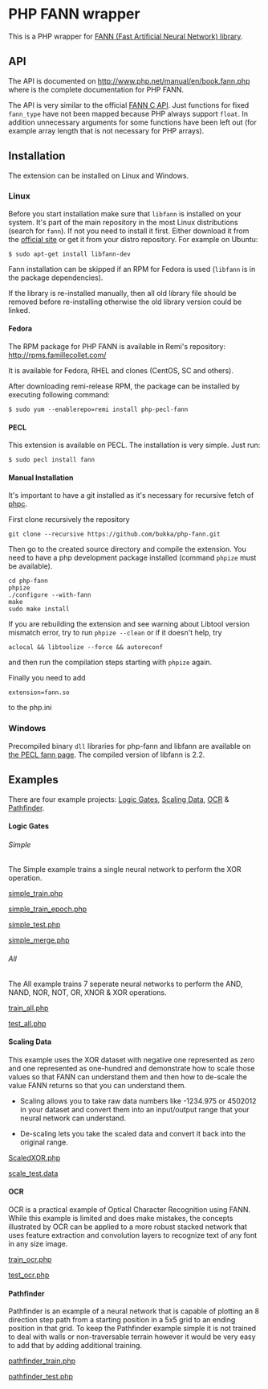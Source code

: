 # PHP FANN wrapper

This is a PHP wrapper for [FANN (Fast Artificial Neural Network) library](http://leenissen.dk/fann/wp/).

## API

The API is documented on http://www.php.net/manual/en/book.fann.php where is the complete documentation for PHP FANN.

The API is very similar to the official [FANN C API](http://leenissen.dk/fann/html/files/fann-h.html). Just functions for fixed `fann_type` have not been mapped because PHP always support `float`. In addition unnecessary arguments for some functions have been left out (for example array length that is not necessary for PHP arrays).

## Installation

The extension can be installed on Linux and Windows.

### Linux

Before you start installation make sure that `libfann` is installed on your system. It's part of the main repository in the most Linux distributions (search for `fann`). If not you need to install it first. Either download it from the [official site](http://leenissen.dk/fann/wp/) or get it from your distro repository. For example on Ubuntu:
```
$ sudo apt-get install libfann-dev
```
Fann installation can be skipped if an RPM for Fedora is used (`libfann` is in the package dependencies).

If the library is re-installed manually, then all old library file should be removed before re-installing otherwise the old library version could be linked.

#### Fedora

The RPM package for PHP FANN is available in Remi's repository: http://rpms.famillecollet.com/

It is available for Fedora, RHEL and clones (CentOS, SC and others).

After downloading remi-release RPM, the package can be installed by executing following command:
```
$ sudo yum --enablerepo=remi install php-pecl-fann
```

#### PECL

This extension is available on PECL. The installation is very simple. Just run:

```
$ sudo pecl install fann
```

#### Manual Installation

It's important to have a git installed as it's necessary for recursive fetch of
[phpc](https://github.com/bukka/phpc).

First clone recursively the repository
```
git clone --recursive https://github.com/bukka/php-fann.git
```

Then go to the created source directory and compile the extension. You need to have a php development package installed (command `phpize` must be available).
```
cd php-fann
phpize
./configure --with-fann
make
sudo make install
```

If you are rebuilding the extension and see warning about Libtool version mismatch error, try to run `phpize --clean` or if it doesn't help, try
```
aclocal && libtoolize --force && autoreconf
```
and then run the compilation steps starting with `phpize` again.

Finally you need to add
```
extension=fann.so
```
to the php.ini

### Windows

Precompiled binary `dll` libraries for php-fann and libfann are available on [the PECL fann page](http://pecl.php.net/package/fann). The compiled version of libfann is 2.2.

## Examples

There are four example projects: [Logic Gates](examples/logic_gates/), [Scaling Data](examples/ScalingData/), [OCR](examples/ocr/) & [Pathfinder](examples/pathfinder/).

#### Logic Gates

###### Simple

The Simple example trains a single neural network to perform the XOR operation.

[simple_train.php](examples/logic_gates/simple_train.php)

[simple_train_epoch.php](examples/logic_gates/simple_train_epoch.php)

[simple_test.php](examples/logic_gates/simple_test.php)

[simple_merge.php](examples/logic_gates/simple_test.php) 


###### All

The All example trains 7 seperate neural networks to perform the AND, NAND, NOR, NOT, OR, XNOR & XOR operations.

[train_all.php](examples/logic_gates/train_all.php)

[test_all.php](examples/logic_gates/test_all.php)



#### Scaling Data

This example uses the XOR dataset with negative one represented as zero and one represented as one-hundred and demonstrate how to scale those values so that FANN can understand them and then how to de-scale the value FANN returns so that you can understand them.

* Scaling allows you to take raw data numbers like -1234.975 or 4502012 in your dataset and convert them into an input/output range that your neural network can understand. 

* De-scaling lets you take the scaled data and convert it back into the original range.

[ScaledXOR.php](examples/ScalingData/ScaledXOR.php)

[scale_test.data](examples/ScalingData/scale_test.data)



#### OCR

OCR is a practical example of Optical Character Recognition using FANN. While this example is limited and does make mistakes, the concepts illustrated by OCR can be applied to a more robust stacked network that uses feature extraction and convolution layers to recognize text of any font in any size image. 

[train_ocr.php](examples/ocr/train_ocr.php)

[test_ocr.php](examples/ocr/test_ocr.php)



#### Pathfinder

Pathfinder is an example of a neural network that is capable of plotting an 8 direction step path from a starting position in a 5x5 grid to an ending position in that grid. To keep the Pathfinder example simple it is not trained to deal with walls or non-traversable terrain however it would be very easy to add that by adding additional training.

[pathfinder_train.php](examples/pathfinder/pathfinder_train.php)

[pathfinder_test.php](examples/pathfinder/pathfinder_test.php)




